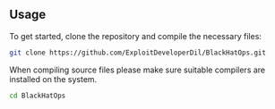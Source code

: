 ## Usage

To get started, clone the repository and compile the necessary files:

```bash
git clone https://github.com/ExploitDeveloperDil/BlackHatOps.git
```

When compiling source files please make sure suitable compilers are installed on the system.  

```bash
cd BlackHatOps
```
